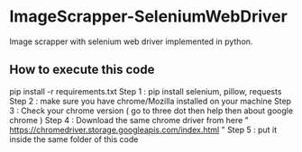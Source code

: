 # ImageScrapper-SeleniumWebDriver
Image scrapper with selenium web driver implemented in python. 

## How to execute this code ##
pip install -r requirements.txt
Step 1 : pip install selenium, pillow, requests
Step 2 : make sure you have chrome/Mozilla installed on your machine
Step 3 : Check your chrome version ( go to three dot then help then about google chrome )
Step 4 : Download the same chrome driver from here  " https://chromedriver.storage.googleapis.com/index.html "
Step 5 : put it inside the same folder of this code
